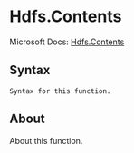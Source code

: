 # Hdfs.Contents

Microsoft Docs: [Hdfs.Contents](https://docs.microsoft.com/en-us/powerquery-m/hdfs-contents)

## Syntax

```
Syntax for this function.
```

## About

About this function.

